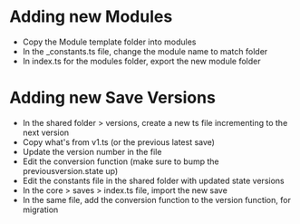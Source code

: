 # Adding new Modules

-   Copy the Module template folder into modules
-   In the \_constants.ts file, change the module name to match folder
-   In index.ts for the modules folder, export the new module folder

# Adding new Save Versions

-   In the shared folder > versions, create a new ts file incrementing to the next version
-   Copy what's from v1.ts (or the previous latest save)
-   Update the version number in the file
-   Edit the conversion function (make sure to bump the previousversion.state up)
-   Edit the constants file in the shared folder with updated state versions
-   In the core > saves > index.ts file, import the new save
-   In the same file, add the conversion function to the version function, for migration
